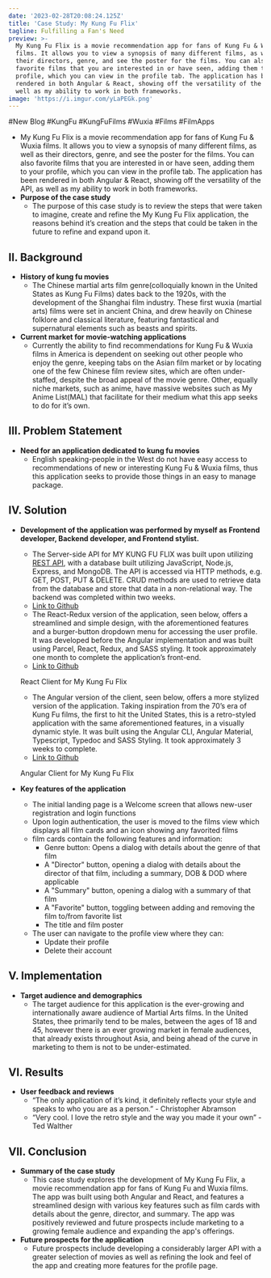 ```yaml
---
date: '2023-02-28T20:08:24.125Z'
title: 'Case Study: My Kung Fu Flix'
tagline: Fulfilling a Fan's Need
preview: >-
  My Kung Fu Flix is a movie recommendation app for fans of Kung Fu & Wuxia
  films. It allows you to view a synopsis of many different films, as well as
  their directors, genre, and see the poster for the films. You can also
  favorite films that you are interested in or have seen, adding them to your
  profile, which you can view in the profile tab. The application has been
  rendered in both Angular & React, showing off the versatility of the API, as
  well as my ability to work in both frameworks. 
image: 'https://i.imgur.com/yLaPEGk.png'
---
```

#New Blog #KungFu #KungFuFilms #Wuxia #Films #FilmApps 

- My Kung Fu Flix is a movie recommendation app for fans of Kung Fu & Wuxia films. It allows you to view a synopsis of many different films, as well as their directors, genre, and see the poster for the films. You can also favorite films that you are interested in or have seen, adding them to your profile, which you can view in the profile tab. The application has been rendered in both Angular & React, showing off the versatility of the API, as well as my ability to work in both frameworks.
- **Purpose of the case study**
    - The purpose of this case study is to review the steps that were taken to imagine, create and refine the My Kung Fu Flix application, the reasons behind it’s creation and the steps that could be taken in the future to refine and expand upon it.

## II. Background

- **History of kung fu movies**
    - The Chinese martial arts film genre(colloquially known in the United States as Kung Fu Films) dates back to the 1920s, with the development of the Shanghai film industry. These first wuxia (martial arts) films were set in ancient China, and drew heavily on Chinese folklore and classical literature, featuring fantastical and supernatural elements such as beasts and spirits.
- **Current market for movie-watching applications**
    - Currently the ability to find recommendations for Kung Fu & Wuxia films in America is dependent on seeking out other people who enjoy the genre, keeping tabs on the Asian film market or by locating one of the few Chinese film review sites, which are often under-staffed, despite the broad appeal of the movie genre. Other, equally niche markets, such as anime, have massive websites such as My Anime List(MAL) that facilitate for their medium what this app seeks to do for it’s own.

## III. Problem Statement

- **Need for an application dedicated to kung fu movies**
    - English speaking-people in the West do not have easy access to recommendations of new or interesting Kung Fu & Wuxia films, thus this application seeks to provide those things in an easy to manage package.

## IV. Solution

- **Development of the application was performed by myself as Frontend developer, Backend developer, and Frontend stylist.**
    - The Server-side API for MY KUNG FU FLIX was built upon utilizing [REST API](https://www.redhat.com/en/topics/api/what-is-a-rest-api), with a database built utilizing JavaScript, Node.js, Express, and MongoDB. The API is accessed via HTTP methods, e.g. GET, POST, PUT & DELETE. CRUD methods are used to retrieve data from the database and store that data in a non-relational way. The backend was completed within two weeks.
    - [Link to Github](https://github.com/ChefLuBu/movie_api)
    - The React-Redux version of the application, seen below, offers a streamlined and simple design, with the aforementioned features and a burger-button dropdown menu for accessing the user profile. It was developed before the Angular implementation and was built using Parcel, React, Redux, and SASS styling. It took approximately one month to complete the application’s front-end.
    - [Link to Github](https://github.com/ChefLuBu/myFlix-client)

    
    React Client for My Kung Fu Flix
    
    - The Angular version of the client, seen below, offers a more stylized version of the application. Taking inspiration from the 70’s era of Kung Fu films, the first to hit the United States, this is a retro-styled application with the same aforementioned features, in a visually dynamic style. It was built using the Angular CLI, Angular Material, Typescript, Typedoc and SASS Styling. It took approximately 3 weeks to complete.
    - [Link to Github](https://github.com/ChefLuBu/myFlix-Angular-client)
    
  
    
    Angular Client for My Kung Fu Flix
    
- **Key features of the application**
    - The initial landing page is a Welcome screen that allows new-user registration and login functions
    - Upon login authentication, the user is moved to the films view which displays all film cards and an icon showing any favorited films
    - film cards contain the following features and information:
        - Genre button: Opens a dialog with details about the genre of that film
        - A "Director" button, opening a dialog with details about the director of that film, including a summary, DOB & DOD where applicable
        - A "Summary" button, opening a dialog with a summary of that film
        - A "Favorite" button, toggling between adding and removing the film to/from favorite list
        - The title and film poster
    - The user can navigate to the profile view where they can:
        - Update their profile
        - Delete their account

## V. Implementation

- **Target audience and demographics**
    - The target audience for this application is the ever-growing and internationally aware audience of Martial Arts films. In the United States, thee primarily tend to be males, between the ages of 18 and 45, however there is an ever growing market in female audiences, that already exists throughout Asia, and being ahead of the curve in marketing to them is not to be under-estimated.

## VI. Results

- **User feedback and reviews**
    - “The only application of it’s kind, it definitely reflects your style and speaks to who you are as a person.” -  Christopher Abramson
    - “Very cool. I love the retro style and the way you made it your own” - Ted Walther

## VII. Conclusion

- **Summary of the case study**
    - This case study explores the development of My Kung Fu Flix, a movie recommendation app for fans of Kung Fu and Wuxia films. The app was built using both Angular and React, and features a streamlined design with various key features such as film cards with details about the genre, director, and summary. The app was positively reviewed and future prospects include marketing to a growing female audience and expanding the app's offerings.
- **Future prospects for the application**
    - Future prospects include developing a considerably larger API with a greater selection of movies as well as refining the look and feel of the app and creating more features for the profile page.

